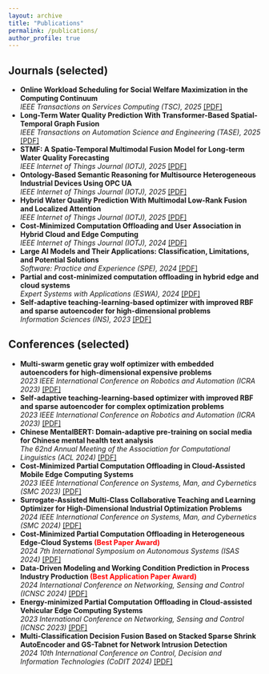 ```yaml
---
layout: archive
title: "Publications"
permalink: /publications/
author_profile: true
---
```


## Journals (selected)

<ul>
  <li>
    <strong>Online Workload Scheduling for Social Welfare Maximization in the Computing Continuum</strong><br/>
    <em>IEEE Transactions on Services Computing (TSC), 2025</em>
    <a href="https://ZiqiWang0312.github.io/bio/files/TSC.pdf" target="_blank">[PDF]</a>
  </li>

  <li>
    <strong>Long-Term Water Quality Prediction With Transformer-Based Spatial-Temporal Graph Fusion</strong><br/>
    <em>IEEE Transactions on Automation Science and Engineering (TASE), 2025</em>
    <a href="https://ZiqiWang0312.github.io/bio/files/TASE.pdf" target="_blank">[PDF]</a>
  </li>

  <li>
    <strong>STMF: A Spatio-Temporal Multimodal Fusion Model for Long-term Water Quality Forecasting</strong><br/>
    <em>IEEE Internet of Things Journal (IOTJ), 2025</em>
    <a href="https://ZiqiWang0312.github.io/bio/files/IOTSTMF.pdf" target="_blank">[PDF]</a>
  </li>

  <li>
    <strong>Ontology-Based Semantic Reasoning for Multisource Heterogeneous Industrial Devices Using OPC UA</strong><br/>
    <em>IEEE Internet of Things Journal (IOTJ), 2025</em>
    <a href="https://ZiqiWang0312.github.io/bio/files/IOTOPC.pdf" target="_blank">[PDF]</a>
  </li>

  <li>
    <strong>Hybrid Water Quality Prediction With Multimodal Low-Rank Fusion and Localized Attention</strong><br/>
    <em>IEEE Internet of Things Journal (IOTJ), 2025</em>
    <a href="https://ZiqiWang0312.github.io/bio/files/IOTyibo.pdf" target="_blank">[PDF]</a>
  </li>

  <li>
    <strong>Cost-Minimized Computation Offloading and User Association in Hybrid Cloud and Edge Computing</strong><br/>
    <em>IEEE Internet of Things Journal (IOTJ), 2024</em>
    <a href="https://ZiqiWang0312.github.io/bio/files/IOTLSAG.pdf" target="_blank">[PDF]</a>
  </li>


  <li>
    <strong>Large AI Models and Their Applications: Classification, Limitations, and Potential Solutions</strong><br/>
    <em>Software: Practice and Experience (SPE), 2024</em>
    <a href="https://ZiqiWang0312.github.io/bio/files/SPE.pdf" target="_blank">[PDF]</a>
  </li>


  <li>
    <strong>Partial and cost-minimized computation offloading in hybrid edge and cloud systems</strong><br/>
    <em>Expert Systems with Applications (ESWA), 2024</em>
    <a href="https://ZiqiWang0312.github.io/bio/files/ESWA.pdf" target="_blank">[PDF]</a>
  </li>

  <li>
    <strong>Self-adaptive teaching-learning-based optimizer with improved RBF and sparse autoencoder for high-dimensional problems</strong><br/>
    <em>Information Sciences (INS), 2023</em>
    <a href="https://ZiqiWang0312.github.io/bio/files/INS.pdf" target="_blank">[PDF]</a>
  </li>

</ul>

## Conferences (selected)

<ul>
  <li>
    <strong>Multi-swarm genetic gray wolf optimizer with embedded autoencoders for high-dimensional expensive problems</strong><br/>
    <em>2023 IEEE International Conference on Robotics and Automation (ICRA 2023)</em>
    <a href="https://ZiqiWang0312.github.io/bio/files/ICRA1.pdf" target="_blank">[PDF]</a>
  </li>

  <li>
    <strong>Self-adaptive teaching-learning-based optimizer with improved RBF and sparse autoencoder for complex optimization problems</strong><br/>
    <em>2023 IEEE International Conference on Robotics and Automation (ICRA 2023)</em>
    <a href="https://ZiqiWang0312.github.io/bio/files/ICRA2.pdf" target="_blank">[PDF]</a>
  </li>

  <li>
    <strong>Chinese MentalBERT: Domain-adaptive pre-training on social media for Chinese mental health text analysis</strong><br/>
    <em>The 62nd Annual Meeting of the Association for Computational Linguistics (ACL 2024)</em>
    <a href="https://ZiqiWang0312.github.io/bio/files/ACL.pdf" target="_blank">[PDF]</a>
  </li>

  <li>
    <strong>Cost-Minimized Partial Computation Offloading in Cloud-Assisted Mobile Edge Computing Systems</strong><br/>
    <em>2023 IEEE International Conference on Systems, Man, and Cybernetics (SMC 2023)</em>
    <a href="https://ZiqiWang0312.github.io/bio/files/SMC1.pdf" target="_blank">[PDF]</a>
  </li>

  <li>
    <strong>Surrogate-Assisted Multi-Class Collaborative Teaching and Learning Optimizer for High-Dimensional Industrial Optimization Problems</strong><br/>
    <em>2024 IEEE International Conference on Systems, Man, and Cybernetics (SMC 2024)</em>
    <a href="https://ZiqiWang0312.github.io/bio/files/SMC2.pdf" target="_blank">[PDF]</a>
  </li>

  <li>
    <strong>Cost-Minimized Partial Computation Offloading in Heterogeneous Edge-Cloud Systems <span style="color:red;">(Best Paper Award)</span></strong><br/>
    <em>2024 7th International Symposium on Autonomous Systems (ISAS 2024)</em>
    <a href="https://ZiqiWang0312.github.io/bio/files/ISAS.pdf" target="_blank">[PDF]</a>
  </li>

  <li>
    <strong>Data-Driven Modeling and Working Condition Prediction in Process Industry Production <span style="color:red;">(Best Application Paper Award)</span></strong><br/>
    <em>2024 International Conference on Networking, Sensing and Control (ICNSC 2024)</em>
    <a href="https://ZiqiWang0312.github.io/bio/files/ICNSC1.pdf" target="_blank">[PDF]</a>
  </li>

  <li>
    <strong>Energy-minimized Partial Computation Offloading in Cloud-assisted Vehicular Edge Computing Systems </strong><br/>
    <em>2023 International Conference on Networking, Sensing and Control (ICNSC 2023)</em>
    <a href="https://ZiqiWang0312.github.io/bio/files/ICNSC2.pdf" target="_blank">[PDF]</a>
  </li>

  <li>
    <strong>Multi-Classification Decision Fusion Based on Stacked Sparse Shrink AutoEncoder and GS-Tabnet for Network Intrusion Detection </strong><br/>
    <em>2024 10th International Conference on Control, Decision and Information Technologies (CoDIT 2024)</em>
    <a href="https://ZiqiWang0312.github.io/bio/files/codit.pdf" target="_blank">[PDF]</a>
  </li>

</ul>
